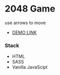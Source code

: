 # 2048 Game 
use arrows to move

- [DEMO LINK](https://matvii1.github.io/2048-game/)

<h3>Stack</h3>

 - HTML
 - SASS
 - Vanilla JavaScipt
